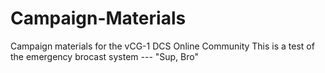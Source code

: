 # Campaign-Materials
Campaign materials for the vCG-1 DCS Online Community
This is a test of the emergency brocast system --- "Sup, Bro"
